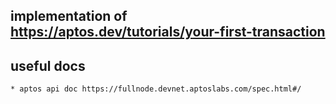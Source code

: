 
## implementation of https://aptos.dev/tutorials/your-first-transaction

## useful docs  
    * aptos api doc https://fullnode.devnet.aptoslabs.com/spec.html#/


